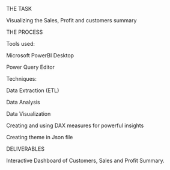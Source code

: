 THE TASK

Visualizing the Sales, Profit and customers summary

THE PROCESS

Tools used:

Microsoft PowerBI Desktop

Power Query Editor

Techniques:

Data Extraction (ETL)

Data Analysis

Data Visualization

Creating and using DAX measures for powerful insights

Creating theme in Json file

DELIVERABLES

Interactive Dashboard of Customers, Sales and Profit Summary.
